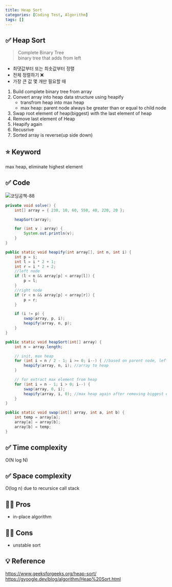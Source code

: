 ```yaml
---
title: Heap Sort
categories: [Coding Test, Algorithm]
tags: []
---
```


## ✅ Heap Sort

> Complete Binary Tree <br>
> binary tree that adds from left<br>

- 최댓값부터 또는 최솟값부터 정렬
- 전체 정렬하기 ❌
- 가장 큰 값 몇 개만 필요할 때

1. Build complete binary tree from array <br>
2. Convert array into heap data structure using heapify <br>
   - transfrom heap into max heap <br>
   - max heap: parent node always be greater than or equal to child node <br>
3. Swap root element of heap(biggest) with the last element of heap <br>
4. Remove last element of Heap <br>
5. Heapify again <br>
6. Recusrive <br>
7. Sorted array is reverse(up side down) <br>

## ⭐️ Keyword

max heap, eliminate highest element

## ✅ Code

![코딩공책-88](https://github.com/user-attachments/assets/5d9a0ee9-bce7-414b-a10f-9b008b0f7df6)

```java
private void solve() {
    int[] array = { 230, 10, 60, 550, 40, 220, 20 };

    heapSort(array);

    for (int v : array) {
        System.out.println(v);
    }
}

public static void heapify(int array[], int n, int i) {
    int p = i;
    int l = i * 2 + 1;
    int r = i * 2 + 2;
    //left node
    if (l < n && array[p] < array[l]) {
        p = l;
    }
    //right node
    if (r < n && array[p] < array[r]) {
        p = r;
    }

    if (i != p) {
        swap(array, p, i);
        heapify(array, n, p);
    }
}

public static void heapSort(int[] array) {
    int n = array.length;

    // init, max heap
    for (int i = n / 2 - 1; i >= 0; i--) { //based on parent node, left node, right node
        heapify(array, n, i); //array to heap
    }

    // for extract max element from heap
    for (int i = n - 1; i > 0; i--) {
        swap(array, 0, i);
        heapify(array, i, 0); //max heap again after removing biggest element
    }
}

public static void swap(int[] array, int a, int b) {
    int temp = array[a];
    array[a] = array[b];
    array[b] = temp;
}
```

## ✅ Time complexity

O(N log N)

## ✅ Space complexity

O(log n) due to recursice call stack

## 👍🏻 Pros

- in-place algorithm

## 👎🏻 Cons

- unstable sort

## 💡 Reference

<https://www.geeksforgeeks.org/heap-sort/>  
<https://gyoogle.dev/blog/algorithm/Heap%20Sort.html>
